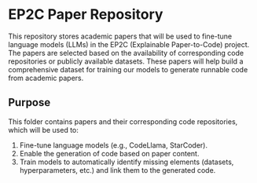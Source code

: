 # EP2C Paper Repository

This repository stores academic papers that will be used to fine-tune language models (LLMs) in the EP2C (Explainable Paper-to-Code) project. The papers are selected based on the availability of corresponding code repositories or publicly available datasets. These papers will help build a comprehensive dataset for training our models to generate runnable code from academic papers.



## Purpose

This folder contains papers and their corresponding code repositories, which will be used to:

1. Fine-tune language models (e.g., CodeLlama, StarCoder).
2. Enable the generation of code based on paper content.
3. Train models to automatically identify missing elements (datasets, hyperparameters, etc.) and link them to the generated code.